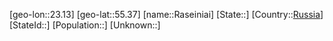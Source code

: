 ﻿---
location: [55.37,23.13]
type: City
tags:
- geo/City


SpocWebEntityId: 33636
isDeleted: false
confidential: public

---
[geo-lon::23.13]
[geo-lat::55.37]
[name::Raseiniai]
[State::]
[Country::[Russia](geo/Continent/Europe/Russia.md)]
[StateId::]
[Population::]
[Unknown::]

